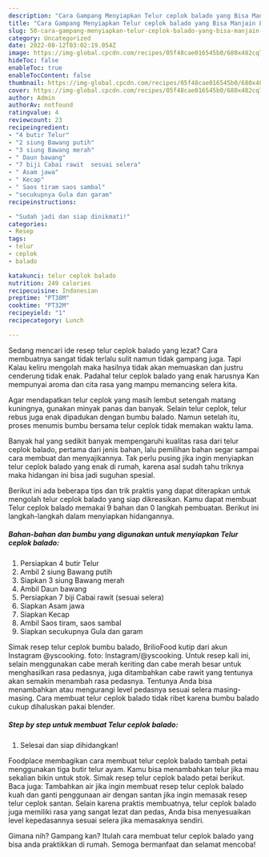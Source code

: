 ```yaml
---
description: "Cara Gampang Menyiapkan Telur ceplok balado yang Bisa Manjain Lidah, Buat Buka Puasa Menggugah Selera"
title: "Cara Gampang Menyiapkan Telur ceplok balado yang Bisa Manjain Lidah, Buat Buka Puasa Menggugah Selera"
slug: 50-cara-gampang-menyiapkan-telur-ceplok-balado-yang-bisa-manjain-lidah-buat-buka-puasa-menggugah-selera
category: Uncategorized
date: 2022-08-12T03:02:19.054Z
image: https://img-global.cpcdn.com/recipes/05f48cae016545b0/680x482cq70/telur-ceplok-balado-foto-resep-utama.jpg
hideToc: false
enableToc: true
enableTocContent: false
thumbnail: https://img-global.cpcdn.com/recipes/05f48cae016545b0/680x482cq70/telur-ceplok-balado-foto-resep-utama.jpg
cover: https://img-global.cpcdn.com/recipes/05f48cae016545b0/680x482cq70/telur-ceplok-balado-foto-resep-utama.jpg
author: Admin
authorAv: notfound
ratingvalue: 4
reviewcount: 23
recipeingredient:
- "4 butir Telur"
- "2 siung Bawang putih"
- "3 siung Bawang merah"
- " Daun bawang"
- "7 biji Cabai rawit  sesuai selera"
- " Asam jawa"
- " Kecap"
- " Saos tiram saos sambal"
- "secukupnya Gula dan garam"
recipeinstructions:

- "Sudah jadi dan siap dinikmati!"
categories:
- Resep
tags:
- telur
- ceplok
- balado

katakunci: telur ceplok balado 
nutrition: 249 calories
recipecuisine: Indonesian
preptime: "PT38M"
cooktime: "PT32M"
recipeyield: "1"
recipecategory: Lunch

---
```



Sedang mencari ide resep telur ceplok balado yang lezat? Cara membuatnya sangat tidak terlalu sulit namun tidak gampang juga. Tapi Kalau keliru mengolah maka hasilnya tidak akan memuaskan dan justru cenderung tidak enak. Padahal telur ceplok balado yang enak harusnya Kan mempunyai aroma dan cita rasa yang mampu memancing selera kita.


Agar mendapatkan telur ceplok yang masih lembut setengah matang kuningnya, gunakan minyak panas dan banyak. Selain telur ceplok, telur rebus juga enak dipadukan dengan bumbu balado. Namun setelah itu, proses menumis bumbu bersama telur ceplok tidak memakan waktu lama.

Banyak hal yang sedikit banyak mempengaruhi kualitas rasa dari telur ceplok balado, pertama dari jenis bahan, lalu pemilihan bahan segar sampai cara membuat dan menyajikannya. Tak perlu pusing jika ingin menyiapkan telur ceplok balado yang enak di rumah, karena asal sudah tahu triknya maka hidangan ini bisa jadi suguhan spesial.


Berikut ini ada beberapa tips dan trik praktis yang dapat diterapkan untuk mengolah telur ceplok balado yang siap dikreasikan. Kamu dapat membuat Telur ceplok balado memakai 9 bahan dan 0 langkah pembuatan. Berikut ini langkah-langkah dalam menyiapkan hidangannya.

<!--inarticleads1-->

##### Bahan-bahan dan bumbu yang digunakan untuk menyiapkan Telur ceplok balado:

1. Persiapkan 4 butir Telur
1. Ambil 2 siung Bawang putih
1. Siapkan 3 siung Bawang merah
1. Ambil  Daun bawang
1. Persiapkan 7 biji Cabai rawit  (sesuai selera)
1. Siapkan  Asam jawa
1. Siapkan  Kecap
1. Ambil  Saos tiram, saos sambal
1. Siapkan secukupnya Gula dan garam


Simak resep telur ceplok bumbu balado, BrilioFood kutip dari akun Instagram @yscooking. foto: Instagram/@yscooking. Untuk resep kali ini, selain menggunakan cabe merah keriting dan cabe merah besar untuk menghasilkan rasa pedasnya, juga ditambahkan cabe rawit yang tentunya akan semakin menambah rasa pedasnya. Tentunya Anda bisa menambahkan atau mengurangi level pedasnya sesuai selera masing-masing. Cara membuat telur ceplok balado tidak ribet karena bumbu balado cukup dihaluskan pakai blender. 

<!--inarticleads2-->

##### Step by step untuk membuat Telur ceplok balado:


1. Selesai dan siap dihidangkan!

Foodplace membagikan cara membuat telur ceplok balado tambah petai menggunakan tiga butir telur ayam. Kamu bisa menambahkan telur jika mau sekalian bikin untuk stok. Simak resep telur ceplok balado petai berikut. Baca juga: Tambahkan air jika ingin membuat resep telur ceplok balado kuah dan ganti penggunaan air dengan santan jika ingin memasak resep telur ceplok santan. Selain karena praktis membuatnya, telur ceplok balado juga memiliki rasa yang sangat lezat dan pedas, Anda bisa menyesuaikan level kepedasannya sesuai selera jika memasaknya sendiri. 

Gimana nih? Gampang kan? Itulah cara membuat telur ceplok balado yang bisa anda praktikkan di rumah. Semoga bermanfaat dan selamat mencoba!
